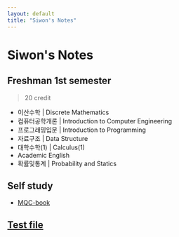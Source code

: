 ```yaml
---
layout: default
title: "Siwon's Notes"
---
```

# Siwon's Notes

## Freshman 1st semester
> 20 credit

- 이산수학 | Discrete Mathematics
- 컴퓨터공학개론 | Introduction to Computer Engineering
- 프로그래밍입문 | Introduction to Programming
- 자료구조 | Data Structure
- 대학수학(1) | Calculus(1)
- Academic English
- 확률및통계 | Probability and Statics

## Self study
- [MQC-book](/self-study/MQC-book/note.pdf)

## [Test file](/example/note.pdf)
